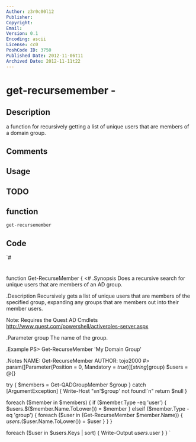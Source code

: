```yaml
---
Author: z3r0c00l12
Publisher: 
Copyright: 
Email: 
Version: 0.1
Encoding: ascii
License: cc0
PoshCode ID: 3750
Published Date: 2012-11-06t11
Archived Date: 2012-11-11t22
---
```


# get-recursemember - 

## Description

a function for recursively getting a list of unique users that are members of a domain group.

## Comments



## Usage



## TODO



## function

`get-recursemember`

## Code

`#
 #
 function Get-RecurseMember {
 <#
 .Synopsis
   Does a recursive search for unique users that are members of an AD group.
 
 .Description
   Recursively gets a list of unique users that are members of the specified 
   group, expanding any groups that are members out into their member users.
 
   Note: Requires the Quest AD Cmdlets
         http://www.quest.com/powershell/activeroles-server.aspx
 
 .Parameter group
   The name of the group.
 
 .Example
 PS> Get-RecurseMember 'My Domain Group'
 
 .Notes
   NAME:      Get-RecurseMember
   AUTHOR:    tojo2000
 #>
   param([Parameter(Position = 0,
                    Mandatory = $true)]
         [string]$group)
   $users = @{}
   
   try {
     $members = Get-QADGroupMember $group
   } catch [ArgumentException] {
     Write-Host "`n`n'$group' not found!`n"
     return $null
   }
   
   foreach ($member in $members) {
     if ($member.Type -eq 'user') {
       $users.$($member.Name.ToLower()) = $member
     } elseif ($member.Type -eq 'group') {
       foreach ($user in (Get-RecurseMember $member.Name)) {
         $users.$($user.Name.ToLower()) = $user
       }
     }
   }
   
   foreach ($user in $users.Keys | sort) {
     Write-Output $users.$user
   }
 }
`

